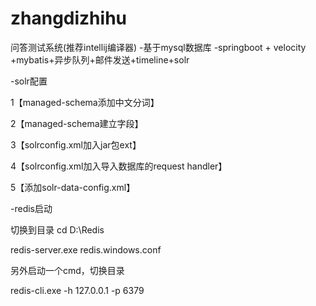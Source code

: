 # zhangdizhihu
问答测试系统(推荐intellij编译器)
-基于mysql数据库
-springboot + velocity +mybatis+异步队列+邮件发送+timeline+solr

-solr配置

1【managed-schema添加中文分词】

2【managed-schema建立字段】

3【solrconfig.xml加入jar包ext】

4【solrconfig.xml加入导入数据库的request handler】

5【添加solr-data-config.xml】

-redis启动

切换到目录 cd D:\Redis

redis-server.exe redis.windows.conf

另外启动一个cmd，切换目录

redis-cli.exe -h 127.0.0.1 -p 6379


